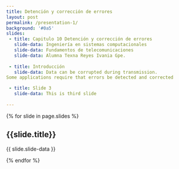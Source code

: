 ```yaml
---
title: Detención y corrección de errores
layout: post
permalink: /presentation-1/
background: '#0a5'
slides:
 - title: Capitulo 10 Detención y corrección de errores
   slide-data: Ingeniería en sistemas computacionales
   slide-data: Fundamentos de telecomunicaciones
   slide-data: Alumna Texna Reyes Ivania Gpe.
     
 - title: Introducción
   slide-data: Data can be corrupted during transmission.
Some applications require that errors be detected and corrected

 - title: Slide 3
   slide-data: This is third slide
  
---
```


{% for slide in page.slides %}
                    
<section data-background="{% if slide.background %}{{slide.background}}{% else %}{{page.background}}{% endif %}"><h1>{{slide.title}}</h1>{{ slide.slide-data }}</section>
                    
{% endfor %}
    
